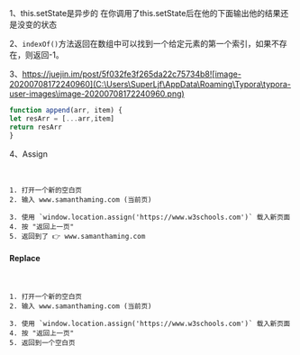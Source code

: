 

1、this.setState是异步的
在你调用了this.setState后在他的下面输出他的结果还是没变的状态

2、`indexOf()`方法返回在数组中可以找到一个给定元素的第一个索引，如果不存在，则返回-1。

3、https://juejin.im/post/5f032fe3f265da22c75734b8![image-20200708172240960](C:\Users\SuperLjf\AppData\Roaming\Typora\typora-user-images\image-20200708172240960.png)

```js
function append(arr, item) {
let resArr = [...arr,item]
return resArr
}
```

4、Assign

​                        

```
1. 打开一个新的空白页
2. 输入 www.samanthaming.com (当前页)

3. 使用 `window.location.assign('https://www.w3schools.com')` 载入新页面
4. 按 "返回上一页"
5. 返回到了 👉 www.samanthaming.com
```

#### Replace

​                        

```
1. 打开一个新的空白页
2. 输入 www.samanthaming.com (当前页)

3. 使用 `window.location.assign('https://www.w3schools.com')` 载入新页面
4. 按 "返回上一页"
5. 返回到一个空白页
```
